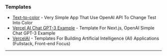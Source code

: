 ### Templates

* [Text-to-color](https://text-to-color.vercel.app/) - Very Simple App That Use OpenAI API To Change Test Into Color
* [Vercel AI Chat GPT-3 Example](https://vercel.com/templates/next.js/ai-gpt3-chatbot) - Template For Next.js, OpenAI Simple Chat GPT-3 Example
* [VercelAI](https://vercel.ai) - Templates For Building Artificial Intelligence (AI) Applications (Fullstack, Front-end Focus)

***